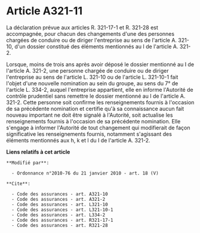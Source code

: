 # Article A321-11

La déclaration prévue aux articles R. 321-17-1 et R. 321-28 est accompagnée, pour chacun des changements d'une des personnes
chargées de conduire ou de diriger l'entreprise au sens de l'article A. 321-10, d'un dossier constitué des éléments
mentionnés au I de l'article A. 321-2. 

Lorsque, moins de trois ans après avoir déposé le dossier mentionné au I de l'article A. 321-2, une personne chargée de
conduire ou de diriger l'entreprise au sens de l'article L. 321-10 ou de l'article L. 321-10-1 fait l'objet d'une nouvelle
nomination au sein du groupe, au sens du 7° de l'article L. 334-2, auquel l'entreprise appartient, elle en informe l'Autorité
de contrôle prudentiel sans remettre le dossier mentionné au I de l'article A. 321-2. Cette personne soit confirme les
renseignements fournis à l'occasion de sa précédente nomination et certifie qu'à sa connaissance aucun fait nouveau important
ne doit être signalé à l'Autorité, soit actualise les renseignements fournis à l'occasion de sa précédente nomination. Elle
s'engage à informer l'Autorité de tout changement qui modifierait de façon significative les renseignements fournis,
notamment s'agissant des éléments mentionnés aux h, k et l du I de l'article A. 321-2.

**Liens relatifs à cet article**

	**Modifié par**:

	  - Ordonnance n°2010-76 du 21 janvier 2010 - art. 18 (V)

	**Cite**:

	  - Code des assurances - art. A321-10
	  - Code des assurances - art. A321-2
	  - Code des assurances - art. L321-10
	  - Code des assurances - art. L321-10-1
	  - Code des assurances - art. L334-2
	  - Code des assurances - art. R321-17-1
	  - Code des assurances - art. R321-28
